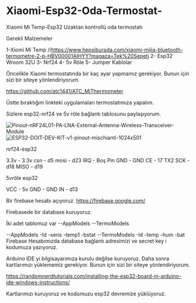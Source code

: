 # Xiaomi-Esp32-Oda-Termostat-
Xiaomi Mi Temp-Esp32 Uzaktan kontrollü oda termostatı


Gerekli Malzemeler

1-Xiomi Mi Temp //https://www.hepsiburada.com/xiaomi-mijia-bluetooth-termometre-2-p-HBV00001AIHYY?magaza=Tek%20Sepeti 
2- Esp32 Wroom 32U
3- Nrf24
4- 5v Röle
5- Jumper Kablolar

Öncelikle Xiaomi termostatında bir kaç ayar yapmamız gerekiyor. Bunun için sizi bir siteye yönlendiriyorum.

https://github.com/atc1441/ATC_MiThermometer

Üstte bıraktığım linkteki uygulamaları termostatımıza yapalım.

Sizlere esp32-nrf24 ve 5v röle bağlantı tablosunu paylaşıyorum.


![Pinout-nRF24L01-PA-LNA-External-Antenna-Wireless-Transceiver-Module](https://user-images.githubusercontent.com/100942011/204525532-a223fe63-9a05-4757-aadc-066dcac1453f.png)
![ESP32-DOIT-DEV-KIT-v1-pinout-mischianti-1024x501](https://user-images.githubusercontent.com/100942011/204525578-49b2ba06-03fd-4871-91b3-1672eb51a020.png)


nrf24-esp32

3.3v   -   3.3v
csn    -    d5
mosi   -    d23
IRQ    -    Boş Pin
GND    -    GND
CE      -   17 TX2
SCK     -   d18
MISO    -   d19

5vröle esp32

VCC     -    5v
GND     -    GND
IN      -    d13

Bir firebase hesabı açıyoruz.
https://firebase.google.com/

Firebasede bir database kuruyoruz.

İki adet tablomuz var
--AppModels
--TermoModels

--AppModels
  -Id
  -sens
  -temp1
  -bstat
 --TermoModels
  -Id
  -temp
  -hum
  -bat
Firebase Hesabımızda database bağlantı adresimizi ve secret key i kodumuza yazıyoruz.
  

Arduino IDE yi bilgisayarımıza kurulu değilse kuruyoruz. Daha sonra kartlarımızı yüklememiz gerekiyor. Bunun için sizi bir siteye yönlendiriyorum.

https://randomnerdtutorials.com/installing-the-esp32-board-in-arduino-ide-windows-instructions/

Kartlarımızı kuruyoruz ve kodumuzu esp32 devremize yüklüyoruz.


